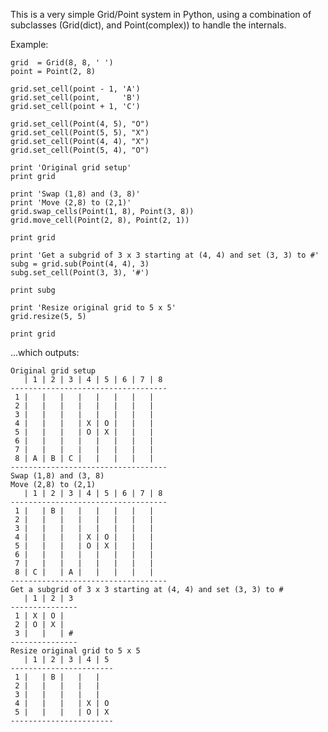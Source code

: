 This is a very simple Grid/Point system in Python, using a combination
of subclasses (Grid(dict), and Point(complex)) to handle the internals.

Example:

    grid  = Grid(8, 8, ' ')
    point = Point(2, 8)

    grid.set_cell(point - 1, 'A')
    grid.set_cell(point,     'B')
    grid.set_cell(point + 1, 'C')

    grid.set_cell(Point(4, 5), "O")
    grid.set_cell(Point(5, 5), "X")
    grid.set_cell(Point(4, 4), "X")
    grid.set_cell(Point(5, 4), "O")

    print 'Original grid setup'
    print grid

    print 'Swap (1,8) and (3, 8)'
    print 'Move (2,8) to (2,1)'
    grid.swap_cells(Point(1, 8), Point(3, 8))
    grid.move_cell(Point(2, 8), Point(2, 1))

    print grid

    print 'Get a subgrid of 3 x 3 starting at (4, 4) and set (3, 3) to #'
    subg = grid.sub(Point(4, 4), 3)
    subg.set_cell(Point(3, 3), '#')

    print subg

    print 'Resize original grid to 5 x 5'
    grid.resize(5, 5)

    print grid

...which outputs:

    Original grid setup
       | 1 | 2 | 3 | 4 | 5 | 6 | 7 | 8
    -----------------------------------
     1 |   |   |   |   |   |   |   |
     2 |   |   |   |   |   |   |   |
     3 |   |   |   |   |   |   |   |
     4 |   |   |   | X | O |   |   |
     5 |   |   |   | O | X |   |   |
     6 |   |   |   |   |   |   |   |
     7 |   |   |   |   |   |   |   |
     8 | A | B | C |   |   |   |   |
    -----------------------------------
    Swap (1,8) and (3, 8)
    Move (2,8) to (2,1)
       | 1 | 2 | 3 | 4 | 5 | 6 | 7 | 8
    -----------------------------------
     1 |   | B |   |   |   |   |   |
     2 |   |   |   |   |   |   |   |
     3 |   |   |   |   |   |   |   |
     4 |   |   |   | X | O |   |   |
     5 |   |   |   | O | X |   |   |
     6 |   |   |   |   |   |   |   |
     7 |   |   |   |   |   |   |   |
     8 | C |   | A |   |   |   |   |
    -----------------------------------
    Get a subgrid of 3 x 3 starting at (4, 4) and set (3, 3) to #
       | 1 | 2 | 3
    ---------------
     1 | X | O |
     2 | O | X |
     3 |   |   | #
    ---------------
    Resize original grid to 5 x 5
       | 1 | 2 | 3 | 4 | 5
    -----------------------
     1 |   | B |   |   |
     2 |   |   |   |   |
     3 |   |   |   |   |
     4 |   |   |   | X | O
     5 |   |   |   | O | X
    -----------------------

